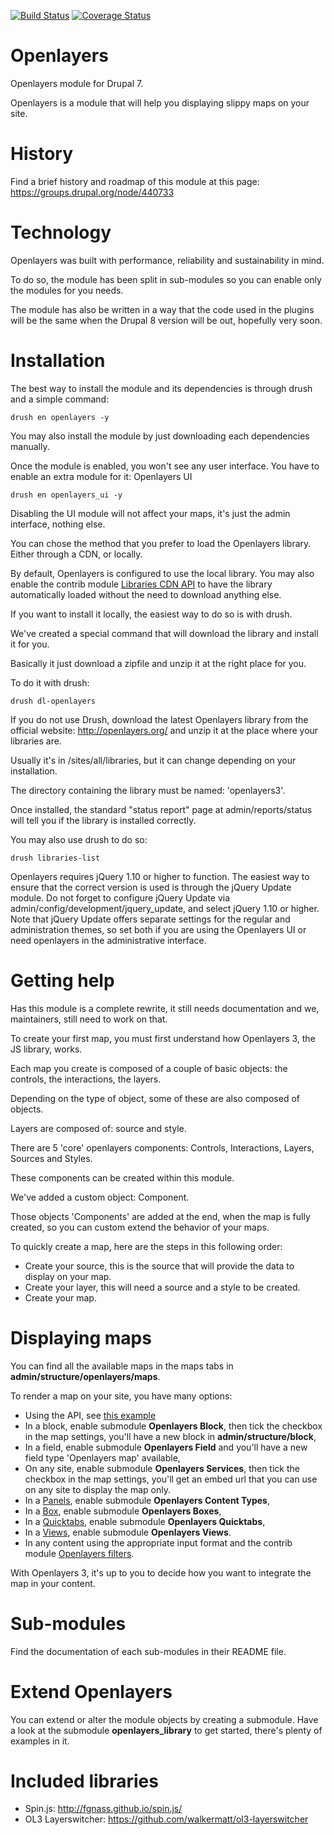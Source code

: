 [![Build Status](https://travis-ci.org/drupol/openlayers.svg?branch=7.x-3.x)](https://travis-ci.org/drupol/openlayers)
[![Coverage Status](https://coveralls.io/repos/drupol/openlayers/badge.png?branch=7.x-3.x)](https://coveralls.io/r/drupol/openlayers?branch=7.x-3.x)

# Openlayers
Openlayers module for Drupal 7.

Openlayers is a module that will help you displaying slippy maps on your site.

# History
Find a brief history and roadmap of this module at this page: https://groups.drupal.org/node/440733

# Technology
Openlayers was built with performance, reliability and sustainability in mind.

To do so, the module has been split in sub-modules so you can enable only the modules for you needs.

The module has also be written in a way that the code used in the plugins will be the same when the Drupal 8 version will be out, hopefully very soon.

# Installation
The best way to install the module and its dependencies is through drush and a simple command:

```
drush en openlayers -y
```

You may also install the module by just downloading each dependencies manually.

Once the module is enabled, you won't see any user interface. You have to enable an extra module for it: Openlayers UI

```
drush en openlayers_ui -y
```

Disabling the UI module will not affect your maps, it's just the admin interface, nothing else.

You can chose the method that you prefer to load the Openlayers library. Either through a CDN, or locally.

By default, Openlayers is configured to use the local library. You may also enable the contrib module [Libraries CDN API](https://www.drupal.org/project/libraries_cdn) to have the library automatically loaded without the need to download anything else.

If you want to install it locally, the easiest way to do so is with drush.

We've created a special command that will download the library and install it for you.

Basically it just download a zipfile and unzip it at the right place for you.

To do it with drush:

```
drush dl-openlayers
```

If you do not use Drush, download the latest Openlayers library from the official website: http://openlayers.org/ and unzip it at the place where your libraries are.

Usually it's in /sites/all/libraries, but it can change depending on your installation.

The directory containing the library must be named: 'openlayers3'.

Once installed, the standard "status report" page at admin/reports/status will tell you if the library is installed correctly.

You may also use drush to do so:

```
drush libraries-list
```

Openlayers requires jQuery 1.10 or higher to function. The easiest way to
ensure that the correct version is used is through the jQuery Update module.
Do not forget to configure jQuery Update via
admin/config/development/jquery_update, and select jQuery 1.10 or higher.
Note that jQuery Update offers separate settings for the regular and
administration themes, so set both if you are using the Openlayers UI or need
openlayers in the administrative interface.

# Getting help
Has this module is a complete rewrite, it still needs documentation and we, maintainers, still need to work on that.

To create your first map, you must first understand how Openlayers 3, the JS library, works.

Each map you create is composed of a couple of basic objects: the controls, the interactions, the layers.

Depending on the type of object, some of these are also composed of objects.

Layers are composed of: source and style.

There are 5 'core' openlayers components: Controls, Interactions, Layers, Sources and Styles.

These components can be created within this module.

We've added a custom object: Component.

Those objects 'Components' are added at the end, when the map is fully created, so you can custom extend the behavior of your maps.

To quickly create a map, here are the steps in this following order:
* Create your source, this is the source that will provide the data to display on your map.
* Create your layer, this will need a source and a style to be created.
* Create your map.

# Displaying maps

You can find all the available maps in the maps tabs in **admin/structure/openlayers/maps**.

To render a map on your site, you have many options:
* Using the API, see [this example](https://gist.github.com/drupol/fee9d808b711f658d79b)
* In a block, enable submodule **Openlayers Block**, then tick the checkbox in the map settings, you'll have a new block in **admin/structure/block**,</li>
* In a field, enable submodule **Openlayers Field** and you'll have a new field type 'Openlayers map' available,</li>
* On any site, enable submodule **Openlayers Services**, then tick the checkbox in the map settings, you'll get an embed url that you can use on any site to display the map only.
* In a [Panels](https://www.drupal.org/project/panels), enable submodule **Openlayers Content Types**,</li>
* In a [Box](https://www.drupal.org/project/boxes), enable submodule **Openlayers Boxes**,</li>
* In a [Quicktabs](https://www.drupal.org/project/quicktabs), enable submodule **Openlayers Quicktabs**,</li>
* In a [Views](https://www.drupal.org/project/views), enable submodule **Openlayers Views**.</li>
* In any content using the appropriate input format and the contrib module [Openlayers filters](https://www.drupal.org/project/openlayers_filters).</li>

With Openlayers 3, it's up to you to decide how you want to integrate the map in your content.

# Sub-modules
Find the documentation of each sub-modules in their README file.

# Extend Openlayers
You can extend or alter the module objects by creating a submodule. Have a look at the submodule **openlayers_library** to get started, there's plenty of examples in it.

# Included libraries
* Spin.js: http://fgnass.github.io/spin.js/
* OL3 Layerswitcher: https://github.com/walkermatt/ol3-layerswitcher
